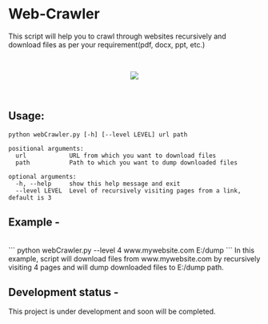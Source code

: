 # Web-Crawler
This script will help you to crawl through websites recursively and download files as per your requirement(pdf, docx, ppt, etc.)

<br/>

<p align="center">
  <img src="../assets/jack.jpg?raw=true"></img>
</p>
<br/>

## Usage:  
```
python webCrawler.py [-h] [--level LEVEL] url path
```
```
positional arguments:
  url            URL from which you want to download files
  path           Path to which you want to dump downloaded files

optional arguments:
  -h, --help     show this help message and exit
  --level LEVEL  Level of recursively visiting pages from a link, default is 3
```

## Example -
 <br/>
```
 python webCrawler.py --level 4 www.mywebsite.com E:/dump
```
In this example, script will download files from www.mywebsite.com by recursively visiting 4 pages and will dump downloaded files to E:/dump path.

## Development status -
This project is under development and soon will be completed.